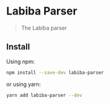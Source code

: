 # Labiba Parser

> The Labiba parser

## Install

Using npm:

```sh
npm install --save-dev labiba-parser
```

or using yarn:

```sh
yarn add labiba-parser --dev
```
